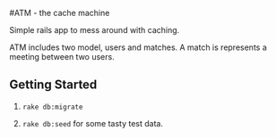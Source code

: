 #ATM - the cache machine

Simple rails app to mess around with caching.


ATM includes two model, users and matches. A match is represents a meeting between two users.

Getting Started
---

1. ```rake db:migrate```

2. ```rake db:seed``` for some tasty test data.